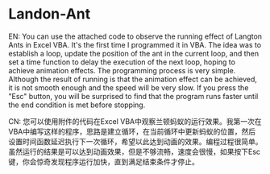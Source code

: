 # Landon-Ant
EN: You can use the attached code to observe the running effect of Langton Ants in Excel VBA.
It's the first time I programmed it in VBA. The idea was to establish a loop, update the position of the ant in the current loop, and then set a time function to delay the execution of the next loop, hoping to achieve animation effects. The programming process is very simple. Although the result of running is that the animation effect can be achieved, it is not smooth enough and the speed will be very slow. If you press the "Esc" button, you will be surprised to find that the program runs faster until the end condition is met before stopping.

CN: 您可以使用附件的代码在Excel VBA中观察兰顿蚂蚁的运行效果。我第一次在VBA中编写这样的程序，思路是建立循环，在当前循环中更新蚂蚁的位置，然后设置时间函数延迟执行下一次循环，希望以此达到动画的效果。编程过程很简单。虽然运行的结果是可以达到动画效果，但是不够流畅，速度会很慢，如果按下Esc键，你会惊奇发现程序运行加快，直到满足结束条件才停止。
